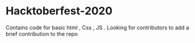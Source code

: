 # Hacktoberfest-2020

Contains code for basic html , Css , JS . Looking for contributors to add a brief contribution to the repo
